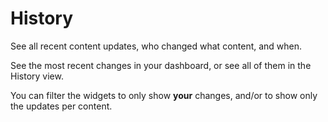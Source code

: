 # History

See all recent content updates, who changed what content, and when.

See the most recent changes in your dashboard, or see all of them in the History view.

You can filter the widgets to only show **your** changes, and/or to show only the updates per content.